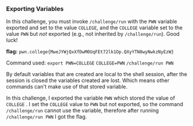 ### Exporting Variables

In this challenge, you must invoke `/challenge/run` with the `PWN` variable exported and set to the value `COLLEGE`, and the `COLLEGE` variable set to the value `PWN` but _not_ exported (e.g., not inherited by `/challenge/run`). Good luck!

**flag:** `pwn.college{MweJYWjQxXfDwM0UqFEt72lk1Op.QXyYTN0wyNwkzNyEzW}`

Command used: 
`export PWN=COLLEGE`
`COLLEGE=PWN`
`/challenge/run PWN`

By default variables that are created are local to the shell session, after the session is closed the variables created are lost. Which means other commands can't make use of that stored variable. 

In this challenge, I exported the variable `PWN` which stored the value of `COLLEGE` . I set the `COLLEGE` value to `PWN` but not exported, so the command `/challenge/run` cannot use the variable, therefore after running `/challenge/run PWN` I got the flag. 